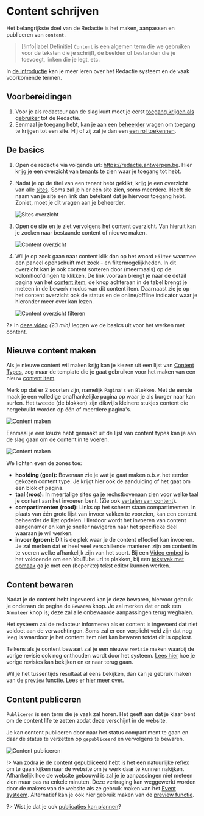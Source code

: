 # Content schrijven

Het belangrijkste doel van de Redactie is het maken, aanpassen en publiceren van `content`.

> [!info|label:Definitie]
> `Content` is een algemen term die we gebruiken voor de teksten die je schrijft, de beelden of bestanden die je toevoegt, linken die je legt, etc.

In [de introductie](/common/content/content-beheer) kan je meer leren over het Redactie systeem en de vaak voorkomende termen.

## Voorbereidingen

1. Voor je als redacteur aan de slag kunt moet je eerst [toegang krijgen als gebruiker](/redactie/content/toegang-aanvragen) tot de Redactie.
2. Eenmaal je toegang hebt, kan je aan een [beheerder](/redactie/content/toegang-site-beheerder) vragen om toegang te krijgen tot een site. Hij of zij zal je dan een [een rol toekennen](/redactie/content/toegang-rollen-rechten).

## De basics

1) Open de redactie via volgende url: <https://redactie.antwerpen.be>. Hier krijg je een overzicht van [tenants](/common/content/concept-tenant) te zien waar je toegang tot hebt.

2) Nadat je op de titel van een tenant hebt geklikt, krijg je een overzicht van alle [sites](/common/content/concept-site). Soms zal je hier één site zien, soms meerdere.
Heeft de naam van je site een link dan betekent dat je hiervoor toegang hebt. Zoniet, moet je dit vragen aan je beheerder.

    ![Sites overzicht](../assets/redactie-sites-overzicht.png "Een overzicht van alle sites voor deze tenant.")

3) Open de site en je ziet vervolgens het content overzicht. Van hieruit kan je zoeken naar bestaande content of nieuwe maken.

    ![Content overzicht](../assets/redactie-content-overzicht.jpg "Content overzicht")

4) Wil je op zoek gaan naar content klik dan op het woord `Filter` waarmee een paneel openschuift met zoek - en filtermogelijkheden.
    In dit overzicht kan je ook content sorteren door (meermaals) op de kolomhoofdingen te klikken.
    De link vooraan brengt je naar de detail pagina van het [content item](/common/content/concept-ci), de knop achteraan in de tabel brengt je meteen in de bewerk modus van dit content item.
    Daarnaast zie je op het content overzicht ook de status en de online/offline indicator waar je hieronder meer over kan lezen.

    ![Content overzicht filteren](../assets/redactie-content-overzicht-filter.png "Filter en zoek naar content in het overzicht")

?> In [deze video](https://app.screencastify.com/v3/watch/cT6PcWKM6wmLkvyLUP4x) *(23 min)* leggen we de basics uit voor het werken met content.

## Nieuwe content maken

Als je nieuwe content wil maken krijg kan je kiezen uit een lijst van [Content Types](/common/content/concept-ct), zeg maar de template die je gaat gebruiken voor het maken van een nieuw [content item](/common/content/concept-ci).

Merk op dat er 2 soorten zijn, namelijk `Pagina's` en `Blokken`. Met de eerste maak je een volledige onafhankelijke pagina op waar je als burger naar kan surfen.
Het tweede (de blokken) zijn dikwijls kleinere stukjes content die hergebruikt worden op één of meerdere pagina's.

![Content maken](../assets/redactie-content-maken.jpeg "Kies uit een lijst van Content types.")

Eenmaal je een keuze hebt gemaakt uit de lijst van content types kan je aan de slag gaan om de content in te voeren.

![Content maken](../assets/redactie-content-maken-detail.jpeg "Content maken")

We lichten even de zones toe:

* **hoofding (geel):** Bovenaan zie je wat je gaat maken o.b.v. het eerder gekozen content type. Je krijgt hier ook de aanduiding of het gaat om een blok of pagina.
* **taal (roos):** In meertalige sites ga je rechstbovenaan zien voor welke taal je content aan het invoeren bent. (Zie ook [vertalen van content](/redactie/content/content-beheren-vertalen)).
* **compartimenten (rood):** Links op het scherm staan compartimenten. In plaats van één grote lijst van invoer vakken te voorzien, kan een content beheerder de lijst opdelen.
Hierdoor wordt het invoeren van content aangenamer en kan je sneller navigeren naar het specifieke deel waaraan je wil werken.
* **invoer (groen):** Dit is de plek waar je de content effectief kan invoeren. Je zal merken dat er heel veel verschillende manieren zijn om content in te voeren welke afhankelijk zijn van het soort.
Bij een [Video embed](/redactie/content/inrichten-cc-video-embed) is het voldoende om een YouTube url te plakken, 
bij een [tekstvak met opmaak](/redactie/content/inrichten-cc-tekstvak-met-opmaak) ga je met een (beperkte) tekst editor kunnen werken.

## Content bewaren

Nadat je de content hebt ingevoerd kan je deze bewaren, hiervoor gebruik je onderaan de pagina de `Bewaren` knop.
Je zal merken dat er ook een `Annuleer` knop is; deze zal alle onbewaarde aanpassingen terug weghalen.

Het systeem zal de redacteur informeren als er content is ingevoerd dat niet voldoet aan de verwachtingen.
Soms zal er een verplicht veld zijn dat nog leeg is waardoor je het content item niet kan bewaren totdat dit is opglost.

Telkens als je content bewaart zal je een nieuwe `revisie` maken waarbij de vorige revisie ook nog onthouden wordt door het systeem.
[Lees hier](/redactie/content/content-beheren-revisies) hoe je vorige revisies kan bekijken en er naar terug gaan.

Wil je het tussentijds resultaat al eens bekijken, dan kan je gebruik maken van de `preview` functie. Lees er [hier meer over](/redactie/content/content-beheren-preview).

## Content publiceren

`Publiceren` is een term die je vaak zal horen. Het geeft aan dat je klaar bent om de content life te zetten zodat deze verschijnt in de website.

Je kan content publiceren door naar het status compartiment te gaan en daar de status te verzetten op `gepubliceerd` en vervolgens te bewaren.

![Content publiceren](../assets/redactie-content-status.png "Content publiceren")

!> Van zodra je de content gepubliceerd hebt is het een natuurlijke reflex om te gaan kijken naar de website om je werk daar te kunnen nakijken. Afhankelijk hoe de website gebouwd is zal je je aanpassingen niet meteen zien maar pas na enkele minuten. Deze vertraging kan weggewerkt worden door de makers van de website als ze gebruik maken van het [Event systeem](/redactie/content/inrichten-events?id=hou-je-content-cache-up-to-date). Alternatief kan je ook hier gebruik maken van de [preview functie](/redactie/content/content-beheren-preview).

?> Wist je dat je ook [publicaties kan plannen](/redactie/content/content-beheren-plannen)?